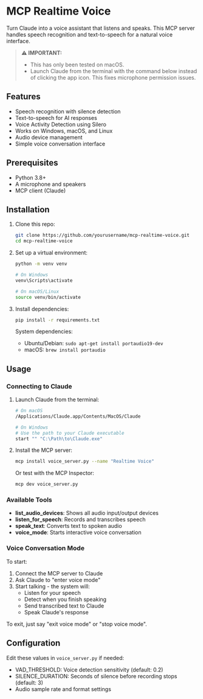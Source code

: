 # MCP Realtime Voice

Turn Claude into a voice assistant that listens and speaks. This MCP server handles speech recognition and text-to-speech for a natural voice interface.

> **⚠️ IMPORTANT:** 
> - This has only been tested on macOS.
> - Launch Claude from the terminal with the command below instead of clicking the app icon. This fixes microphone permission issues.

## Features

- Speech recognition with silence detection
- Text-to-speech for AI responses
- Voice Activity Detection using Silero
- Works on Windows, macOS, and Linux
- Audio device management
- Simple voice conversation interface

## Prerequisites

- Python 3.8+
- A microphone and speakers
- MCP client (Claude)

## Installation

1. Clone this repo:
   ```bash
   git clone https://github.com/yourusername/mcp-realtime-voice.git
   cd mcp-realtime-voice
   ```

2. Set up a virtual environment:
   ```bash
   python -m venv venv
   
   # On Windows
   venv\Scripts\activate
   
   # On macOS/Linux
   source venv/bin/activate
   ```

3. Install dependencies:
   ```bash
   pip install -r requirements.txt
   ```

   System dependencies:
   - Ubuntu/Debian: `sudo apt-get install portaudio19-dev`
   - macOS: `brew install portaudio`

## Usage

### Connecting to Claude

1. Launch Claude from the terminal:
   ```bash
   # On macOS
   /Applications/Claude.app/Contents/MacOS/Claude
   
   # On Windows
   # Use the path to your Claude executable
   start "" "C:\Path\to\Claude.exe"
   ```

2. Install the MCP server:
   ```bash
   mcp install voice_server.py --name "Realtime Voice"
   ```

   Or test with the MCP Inspector:
   ```bash
   mcp dev voice_server.py
   ```

### Available Tools

- **list_audio_devices**: Shows all audio input/output devices
- **listen_for_speech**: Records and transcribes speech
- **speak_text**: Converts text to spoken audio
- **voice_mode**: Starts interactive voice conversation

### Voice Conversation Mode

To start:
1. Connect the MCP server to Claude
2. Ask Claude to "enter voice mode"
3. Start talking - the system will:
   - Listen for your speech
   - Detect when you finish speaking
   - Send transcribed text to Claude
   - Speak Claude's response

To exit, just say "exit voice mode" or "stop voice mode".

## Configuration

Edit these values in `voice_server.py` if needed:

- VAD_THRESHOLD: Voice detection sensitivity (default: 0.2)
- SILENCE_DURATION: Seconds of silence before recording stops (default: 3)
- Audio sample rate and format settings
